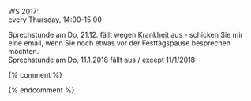 
WS 2017: <br />every Thursday, 14:00-15:00<br />

<div class="alert alert-danger" role="alert">
  Sprechstunde am Do, 21.12. fällt wegen Krankheit aus - schicken Sie mir eine email,
  wenn Sie noch etwas vor der Festtagspause besprechen möchten.
</div>
<span class ="alert">Sprechstunde am Do, 11.1.2018 fällt aus / except 11/1/2018</span>

{% comment %}


{% endcomment %}

